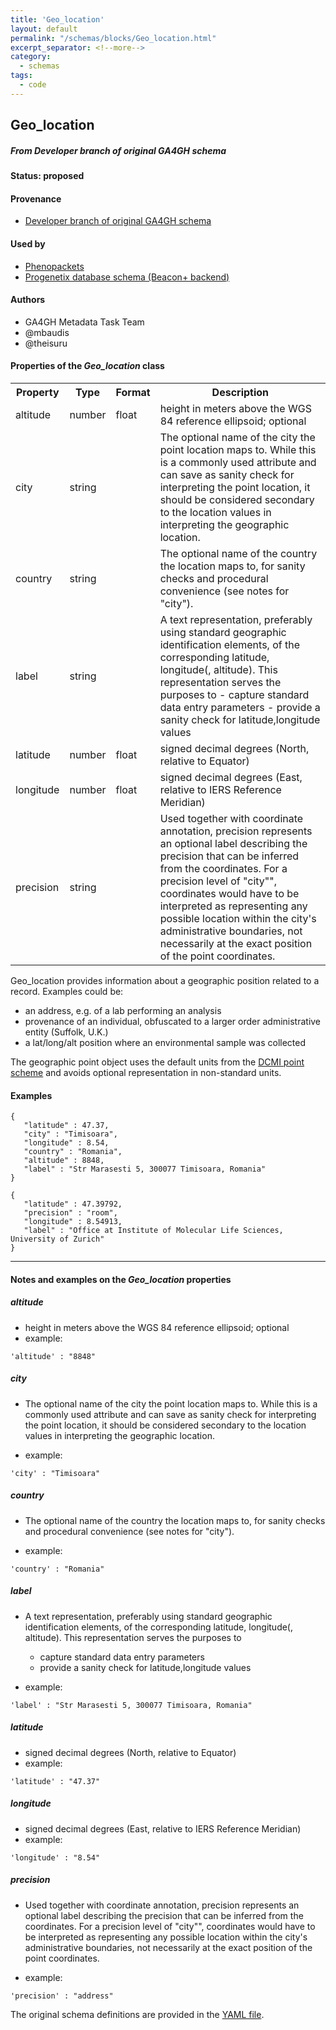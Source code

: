 ```yaml
---
title: 'Geo_location'
layout: default
permalink: "/schemas/blocks/Geo_location.html"
excerpt_separator: <!--more-->
category:
  - schemas
tags:
  - code
---
```

## Geo_location
##### From Developer branch of original GA4GH schema

#### Status: __proposed__

<!--more-->



#### Provenance  

* [Developer branch of original GA4GH schema](https://github.com/ga4gh-metadata/metadata-schemas/blob/master/schemas/shared.proto#L60)  

#### Used by  

* [Phenopackets](https://github.com/phenopackets/phenopacket-schema/blob/master/docs/geolocation.rst)  
* [Progenetix database schema (Beacon+ backend)](https://github.com/progenetix/schemas/tree/master/main/yaml)  

#### Authors  

* GA4GH Metadata Task Team  
* @mbaudis  
* @theisuru    
<h4>Properties of the <i>Geo_location</i> class</h4>

<table>
  <tr>
    <th>Property</th>
    <th>Type</th>
    <th>Format</th>
    <th>Description</th>
  </tr>
  <tr>
    <td>altitude</td>
    <td>number</td>
    <td>float</td>
    <td>height in meters above the WGS 84 reference ellipsoid; optional</td>
  </tr>
  <tr>
    <td>city</td>
    <td>string</td>
    <td></td>
    <td>The optional name of the city the point location maps to. While this is a commonly used attribute and can save as sanity check for interpreting the point location, it should be considered secondary to the location values in interpreting the geographic location.
</td>
  </tr>
  <tr>
    <td>country</td>
    <td>string</td>
    <td></td>
    <td>The optional name of the country the location maps to, for sanity checks and procedural convenience (see notes for "city").
</td>
  </tr>
  <tr>
    <td>label</td>
    <td>string</td>
    <td></td>
    <td>A text representation, preferably using standard geographic identification elements,
of the corresponding latitude, longitude(, altitude). This representation serves the purposes to
  - capture standard data entry parameters
  - provide a sanity check for latitude,longitude values
</td>
  </tr>
  <tr>
    <td>latitude</td>
    <td>number</td>
    <td>float</td>
    <td>signed decimal degrees (North, relative to Equator)</td>
  </tr>
  <tr>
    <td>longitude</td>
    <td>number</td>
    <td>float</td>
    <td>signed decimal degrees (East, relative to IERS Reference Meridian)</td>
  </tr>
  <tr>
    <td>precision</td>
    <td>string</td>
    <td></td>
    <td>Used together with coordinate annotation, precision represents an optional label describing the precision that can be inferred from the coordinates. For a precision level of "city"", coordinates would have to be interpreted as representing any possible location within the city's administrative boundaries, not necessarily at the exact position of the point coordinates.
</td>
  </tr>

</table>Geo_location provides information about a geographic position related to a record. Examples could be:

- an address, e.g. of a lab performing an analysis
- provenance of an individual, obfuscated to a larger order administrative entity (Suffolk, U.K.)
- a lat/long/alt position where an environmental sample was collected  

The geographic point object uses the default units from the [DCMI point scheme](http://dublincore.org/documents/dcmi-point/) and avoids optional representation in non-standard units.



#### Examples

```
{
   "latitude" : 47.37,
   "city" : "Timisoara",
   "longitude" : 8.54,
   "country" : "Romania",
   "altitude" : 8848,
   "label" : "Str Marasesti 5, 300077 Timisoara, Romania"
}
```
```
{
   "latitude" : 47.39792,
   "precision" : "room",
   "longitude" : 8.54913,
   "label" : "Office at Institute of Molecular Life Sciences, University of Zurich"
}
```
--------------------------------------------------------------------------------

<h4>Notes and examples on the <i>Geo_location</i> properties</h4>

##### altitude

* height in meters above the WGS 84 reference ellipsoid; optional
* example:

```
'altitude' : "8848"
```

##### city

* The optional name of the city the point location maps to. While this is a commonly used attribute and can save as sanity check for interpreting the point location, it should be considered secondary to the location values in interpreting the geographic location.

* example:

```
'city' : "Timisoara"
```

##### country

* The optional name of the country the location maps to, for sanity checks and procedural convenience (see notes for "city").

* example:

```
'country' : "Romania"
```

##### label

* A text representation, preferably using standard geographic identification elements,
of the corresponding latitude, longitude(, altitude). This representation serves the purposes to
  - capture standard data entry parameters
  - provide a sanity check for latitude,longitude values

* example:

```
'label' : "Str Marasesti 5, 300077 Timisoara, Romania"
```

##### latitude

* signed decimal degrees (North, relative to Equator)
* example:

```
'latitude' : "47.37"
```

##### longitude

* signed decimal degrees (East, relative to IERS Reference Meridian)
* example:

```
'longitude' : "8.54"
```

##### precision

* Used together with coordinate annotation, precision represents an optional label describing the precision that can be inferred from the coordinates. For a precision level of "city"", coordinates would have to be interpreted as representing any possible location within the city's administrative boundaries, not necessarily at the exact position of the point coordinates.

* example:

```
'precision' : "address"
```
  
The original schema definitions are provided in the [YAML file](https://github.com/ga4gh-schemablocks/blocks/blob/master/src/yaml/geo_location.yaml).

